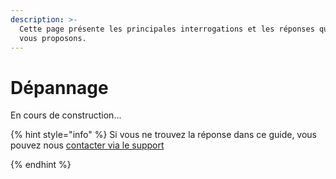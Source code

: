 ```yaml
---
description: >-
  Cette page présente les principales interrogations et les réponses que nous
  vous proposons.
---
```


# Dépannage

En cours de construction...

{% hint style="info" %}
Si vous ne trouvez la réponse dans ce guide, vous pouvez nous [contacter via le support](../../commencer/le-support/faire-une-demande-de-support.md)


{% endhint %}
